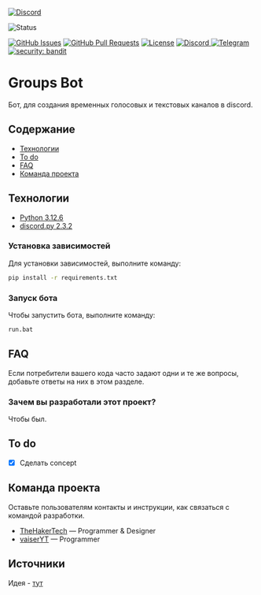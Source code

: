 [![Discord](https://img.shields.io/badge/Discord-7289DA?style=for-the-badge&logo=discord&logoColor=white)](https://discord.gg/26MpP9erzt)

![Status](https://img.shields.io/badge/status-active)

[![GitHub Issues](https://img.shields.io/github/issues/kotazzz/krpg.svg)](https://github.com/kotazzz/krpg/issues)
[![GitHub Pull Requests](https://img.shields.io/github/issues-pr/kotazzz/krpg.svg)](https://github.com/kotazzz/krpg/pulls)
[![License](https://img.shields.io/badge/license-MIT-blue.svg)](/LICENSE)
[![Discord](https://img.shields.io/discord/992780447870357574?logo=discord)
](https://discord.gg/FKcURWZsMW)
[![Telegram](https://img.shields.io/badge/%D0%A2%D0%B5%D0%BB%D0%B5%D0%B3%D1%80%D0%B0%D0%BC-%D0%BA%D0%B0%D0%BD%D0%B0%D0%BB-blue?logo=telegram)
](https://t.me/krpgd)
[![security: bandit](https://img.shields.io/badge/security-bandit-yellow.svg)](https://github.com/PyCQA/bandit)

# Groups Bot

Бот, для создания временных голосовых и текстовых каналов в discord.

## Содержание

- [Технологии](#технологии)
- [To do](#to-do)
- [FAQ](#faq)
- [Команда проекта](#команда-проекта)

## Технологии

- [Python 3.12.6](https://www.python.org/downloads/release/python-3126/)
- [discord.py 2.3.2](https://discordpy.readthedocs.io/en/stable/)

### Установка зависимостей

Для установки зависимостей, выполните команду:

```sh
pip install -r requirements.txt
```

### Запуск бота

Чтобы запустить бота, выполните команду:

```sh
run.bat
```

## FAQ

Если потребители вашего кода часто задают одни и те же вопросы, добавьте ответы на них в этом разделе.

### Зачем вы разработали этот проект?

Чтобы был.

## To do

- [x] Сделать concept

## Команда проекта

Оставьте пользователям контакты и инструкции, как связаться с командой разработки.

- [TheHakerTech](https://github.com/TheHakerTech) — Programmer & Designer
- [vaiserYT](https://github.com/vaiserYT) — Programmer

## Источники

Идея - [тут](https://voicemaster.xyz/)

